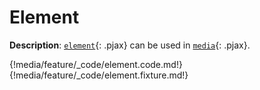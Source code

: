 # Element

__Description__: [`element`](./../element/general.md){: .pjax} can be used in [`media`](./../media/general.md){: .pjax}.

{!media/feature/_code/element.code.md!}
{!media/feature/_code/element.fixture.md!}

<div class="end"></div>

